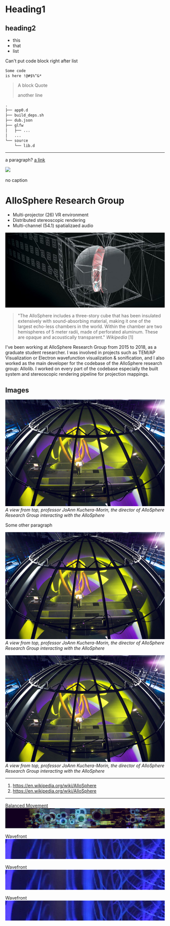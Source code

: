 
Heading1
========

heading2
--------

-   this
-   that
-   list

Can't put code block right after list

    Some code
    is here !@#$%^&*

> A block
> Quote
>
> another line

    .
    ├── app0.d
    ├── build_deps.sh
    ├── dub.json
    ├── glfw
    │   ├── ...
    │   ...
    └── source
        └── lib.d

---

a paragraph? [a link](www.google.com)

![](https://daringfireball.net/martini/2021/05/magiclasso-02.png)

no caption

AlloSphere Research Group
=========================

-   Multi-projector (26) VR environment
-   Distributed stereoscopic rendering
-   Multi-channel (54.1) spatializaed audio

![AlloSphere birds eye view](img/arg/arg03.jpg)

> "The AlloSphere includes a three-story cube that has been insulated extensively with sound-absorbing material, making it one of the largest echo-less chambers in the world. Within the chamber are two hemispheres of 5 meter radii, made of perforated aluminum. These are opaque and acoustically transparent." _Wikipedia_ [1]

I've been working at AlloSphere Research Group from 2015 to 2018, as a graduate student researcher. I was involved in projects such as TEM/AP Visualization or Electron wavefunction visualization & sonification, and I also worked as the main developer for the codebase of the AlloSphere research group: Allolib. I worked on every part of the codebase especially the built system and stereoscopic rendering pipeline for projection mappings.

Images
------

![View of inside](img/arg/arg04.jpeg)
*A view from top, professor JoAnn Kuchera-Morin, the director of AlloSphere Research Group interacting with the AlloSphere*

Some other paragraph

![View of inside](img/arg/arg04.jpeg)
*A view from top, professor JoAnn Kuchera-Morin, the director of AlloSphere Research Group interacting with the AlloSphere*

![View of inside](img/arg/arg04.jpeg)
*A view from top, professor JoAnn Kuchera-Morin, the director of AlloSphere Research Group interacting with the AlloSphere*

---

1. <https://en.wikipedia.org/wiki/AlloSphere>
2. <https://en.wikipedia.org/wiki/AlloSphere>

---

[Balanced Movement](wavefront.html)  
[![Balanced Movement](img/balmov2_preview.png)](img/balmov2_preview.png)

Wavefront
[![Wavefront](img/wavefront_preview.jpg)](wavefront.html)

Wavefront
[![Wavefront](img/wavefront_preview.jpg)](wavefront.html)

Wavefront
[![Wavefront](img/wavefront_preview.jpg)](wavefront.html)